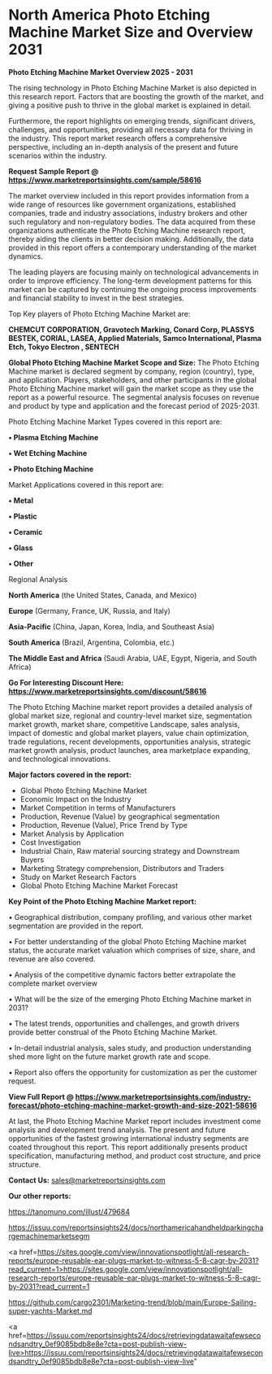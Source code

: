 # North America Photo Etching Machine Market Size and Overview 2031

<Strong> Photo Etching Machine Market Overview 2025 - 2031</strong>

The rising technology in Photo Etching Machine Market is also depicted in this research report. Factors that are boosting the growth of the market, and giving a positive push to thrive in the global market is explained in detail.

Furthermore, the report highlights on emerging trends, significant drivers, challenges, and opportunities, providing all necessary data for thriving in the industry. This report market research offers a comprehensive perspective, including an in-depth analysis of the present and future scenarios within the industry.

<strong>Request Sample Report @ <a href=https://www.marketreportsinsights.com/sample/58616>https://www.marketreportsinsights.com/sample/58616</a></strong>

The market overview included in this report provides information from a wide range of resources like government organizations, established companies, trade and industry associations, industry brokers and other such regulatory and non-regulatory bodies. The data acquired from these organizations authenticate the Photo Etching Machine research report, thereby aiding the clients in better decision making. Additionally, the data provided in this report offers a contemporary understanding of the market dynamics.

The leading players are focusing mainly on technological advancements in order to improve efficiency. The long-term development patterns for this market can be captured by continuing the ongoing process improvements and financial stability to invest in the best strategies.

Top Key players of Photo Etching Machine Market are:

<strong>CHEMCUT CORPORATION, Gravotech Marking, Conard Corp, PLASSYS BESTEK, CORIAL, LASEA, Applied Materials, Samco International, Plasma Etch, Tokyo Electron , SENTECH</strong>

<strong><b>Global Photo Etching Machine Market Scope and Size:</b></strong>
The Photo Etching Machine market is declared segment by company, region (country), type, and application. Players, stakeholders, and other participants in the global Photo Etching Machine market will gain the market scope as they use the report as a powerful resource. The segmental analysis focuses on revenue and product by type and application and the forecast period of 2025-2031.

Photo Etching Machine Market Types covered in this report are:

<strong>• Plasma Etching Machine

• Wet Etching Machine

• Photo Etching Machine</strong>

Market Applications covered in this report are:

<strong>• Metal

• Plastic

• Ceramic

• Glass

• Other</strong> 

Regional Analysis

<strong>North America</strong> (the United States, Canada, and Mexico)

<strong>Europe</strong> (Germany, France, UK, Russia, and Italy)

<strong>Asia-Pacific</strong> (China, Japan, Korea, India, and Southeast Asia)

<strong>South America</strong> (Brazil, Argentina, Colombia, etc.)

<strong>The Middle East and Africa</strong> (Saudi Arabia, UAE, Egypt, Nigeria, and South Africa)

<strong>Go For Interesting Discount Here: <a href=https://www.marketreportsinsights.com/discount/58616>https://www.marketreportsinsights.com/discount/58616</a></strong>

The Photo Etching Machine market report provides a detailed analysis of global market size, regional and country-level market size, segmentation market growth, market share, competitive Landscape, sales analysis, impact of domestic and global market players, value chain optimization, trade regulations, recent developments, opportunities analysis, strategic market growth analysis, product launches, area marketplace expanding, and technological innovations.

<strong><b>Major factors covered in the report:</b></strong>
<ul>
  <li>Global Photo Etching Machine Market </li>
  <li>Economic Impact on the Industry</li>
  <li>Market Competition in terms of Manufacturers</li>
  <li>Production, Revenue (Value) by geographical segmentation</li>
  <li>Production, Revenue (Value), Price Trend by Type</li>
  <li>Market Analysis by Application</li>
  <li>Cost Investigation</li>
  <li>Industrial Chain, Raw material sourcing strategy and Downstream Buyers</li>
  <li>Marketing Strategy comprehension, Distributors and Traders</li>
  <li>Study on Market Research Factors</li>
  <li>Global Photo Etching Machine Market Forecast</li>
</ul>

<strong><b>Key Point of the Photo Etching Machine Market report:</b></strong>

• Geographical distribution, company profiling, and various other market segmentation are provided in the report.

• For better understanding of the global Photo Etching Machine market status, the accurate market valuation which comprises of size, share, and revenue are also covered.

• Analysis of the competitive dynamic factors better extrapolate the complete market overview

• What will be the size of the emerging Photo Etching Machine market in 2031?

• The latest trends, opportunities and challenges, and growth drivers provide better construal of the Photo Etching Machine Market.

• In-detail industrial analysis, sales study, and production understanding shed more light on the future market growth rate and scope.

• Report also offers the opportunity for customization as per the customer request.

<strong><b>View Full Report @ <a href=https://www.marketreportsinsights.com/industry-forecast/photo-etching-machine-market-growth-and-size-2021-58616>https://www.marketreportsinsights.com/industry-forecast/photo-etching-machine-market-growth-and-size-2021-58616</a></b></strong>


At last, the Photo Etching Machine Market report includes investment come analysis and development trend analysis. The present and future opportunities of the fastest growing international industry segments are coated throughout this report. This report additionally presents product specification, manufacturing method, and product cost structure, and price structure.

<strong>Contact Us:</strong>
sales@marketreportsinsights.com

<strong>Our other reports:</strong>

<a href=https://tanomuno.com/illust/479684>https://tanomuno.com/illust/479684</a>

<a href=https://issuu.com/reportsinsights24/docs/northamericahandheldparkingchargemachinemarketsegm>https://issuu.com/reportsinsights24/docs/northamericahandheldparkingchargemachinemarketsegm</a>

<a href=https://sites.google.com/view/innovationspotlight/all-research-reports/europe-reusable-ear-plugs-market-to-witness-5-8-cagr-by-2031?read_current=1>https://sites.google.com/view/innovationspotlight/all-research-reports/europe-reusable-ear-plugs-market-to-witness-5-8-cagr-by-2031?read_current=1</a>

<a href=https://github.com/cargo2301/Marketing-trend/blob/main/Europe-Sailing-super-yachts-Market.md>https://github.com/cargo2301/Marketing-trend/blob/main/Europe-Sailing-super-yachts-Market.md</a>

<a href=https://issuu.com/reportsinsights24/docs/retrievingdatawaitafewsecondsandtry_0ef9085bdb8e8e?cta=post-publish-view-live>https://issuu.com/reportsinsights24/docs/retrievingdatawaitafewsecondsandtry_0ef9085bdb8e8e?cta=post-publish-view-live</a>"
